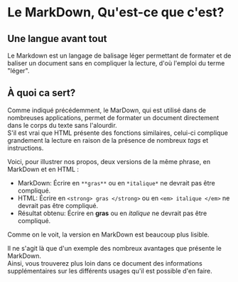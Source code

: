 # **Le MarkDown, Qu'est-ce que c'est?**  
## Une langue avant tout   
Le Markdown est un langage de balisage léger permettant de formater et de baliser un document sans en compliquer la lecture, d'où l'emploi du terme "léger".  

## À quoi ca sert?  
Comme indiqué précédemment, le MarDown, qui est utilisé dans de nombreuses applications, permet de formater un document directement dans le corps du texte sans l'alourdir.  
S'il est vrai que HTML présente des fonctions similaires, celui-ci complique grandement la lecture en raison de la présence de nombreux *tags* et instructions. 

Voici, pour illustrer nos propos, deux versions de la même phrase, en MarkDown et en HTML : 
- MarkDown: Écrire en ```**gras**``` ou en ```*italique*``` ne devrait pas être compliqué.
- HTML: Écrire en ```<strong> gras </strong>``` ou en ```<em> italique </em>``` ne devrait pas être compliqué.
 - Résultat obtenu: Écrire en **gras** ou en *italique* ne devrait pas être compliqué.  

Comme on le voit, la version en MarkDown est beaucoup plus lisible.  

Il ne s'agit là que d'un exemple des nombreux avantages que présente le MarkDown.  
Ainsi, vous trouverez plus loin dans ce document des informations supplémentaires sur les différents usages qu'il est possible d'en faire. 

